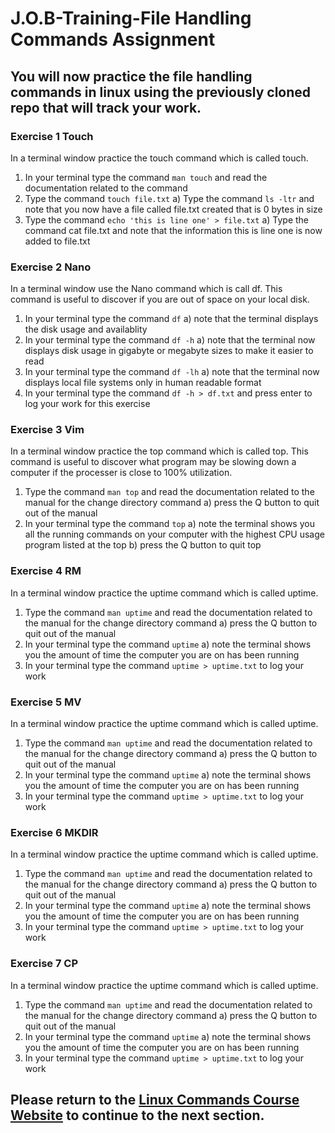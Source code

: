 # J.O.B-Training-File Handling Commands Assignment

## You will now practice the file handling commands in linux using the previously cloned repo that will track your work.

### Exercise 1 Touch
In a terminal window practice the touch command which is called touch.
1) In your terminal type the command ```man touch``` and read the documentation related to the command
2) Type the command ```touch file.txt``` 
a) Type the command ```ls -ltr``` and note that you now have a file called file.txt created that is 0 bytes in size
3) Type the command ```echo 'this is line one' > file.txt```
a) Type the command cat file.txt and note that the information this is line one is now added to file.txt

### Exercise 2 Nano
In a terminal window use the Nano command which is call df. This command is useful to discover if you are out of space on your local disk.
1) In your terminal type the command ```df```
  a) note that the terminal displays the disk usage and availablity
2) In your terminal type the command ```df -h```
  a) note that the terminal now displays disk usage in gigabyte or megabyte sizes to make it easier to read
3) In your terminal type the command ```df -lh```
  a) note that the terminal now displays local file systems only in human readable format
4) In your terminal type the command ```df -h > df.txt``` and press enter to log your work for this exercise

### Exercise 3 Vim
In a terminal window practice the top command which is called top. This command is useful to discover what program may be slowing down a computer if the processer is close to 100% utilization.
1) Type the command ```man top``` and read the documentation related to the manual for the change directory command
  a) press the Q button to quit out of the manual
2) In your terminal type the command ```top```
  a) note the terminal shows you all the running commands on your computer with the highest CPU usage program listed at the top
  b) press the Q button to quit top

### Exercise 4 RM
In a terminal window practice the uptime command which is called uptime.
1) Type the command ```man uptime``` and read the documentation related to the manual for the change directory command
  a) press the Q button to quit out of the manual
2) In your terminal type the command ```uptime```
  a) note the terminal shows you the amount of time the computer you are on has been running
3) In your terminal type the command ```uptime > uptime.txt``` to log your work

### Exercise 5 MV
In a terminal window practice the uptime command which is called uptime.
1) Type the command ```man uptime``` and read the documentation related to the manual for the change directory command
  a) press the Q button to quit out of the manual
2) In your terminal type the command ```uptime```
  a) note the terminal shows you the amount of time the computer you are on has been running
3) In your terminal type the command ```uptime > uptime.txt``` to log your work

### Exercise 6 MKDIR
In a terminal window practice the uptime command which is called uptime.
1) Type the command ```man uptime``` and read the documentation related to the manual for the change directory command
  a) press the Q button to quit out of the manual
2) In your terminal type the command ```uptime```
  a) note the terminal shows you the amount of time the computer you are on has been running
3) In your terminal type the command ```uptime > uptime.txt``` to log your work

### Exercise 7 CP
In a terminal window practice the uptime command which is called uptime.
1) Type the command ```man uptime``` and read the documentation related to the manual for the change directory command
  a) press the Q button to quit out of the manual
2) In your terminal type the command ```uptime```
  a) note the terminal shows you the amount of time the computer you are on has been running
3) In your terminal type the command ```uptime > uptime.txt``` to log your work

## Please return to the <a href="https://kevinhanson.github.io/J.O.B.-Jump-On-Board#data" target="_blank">Linux Commands Course Website</a> to continue to the next section.
